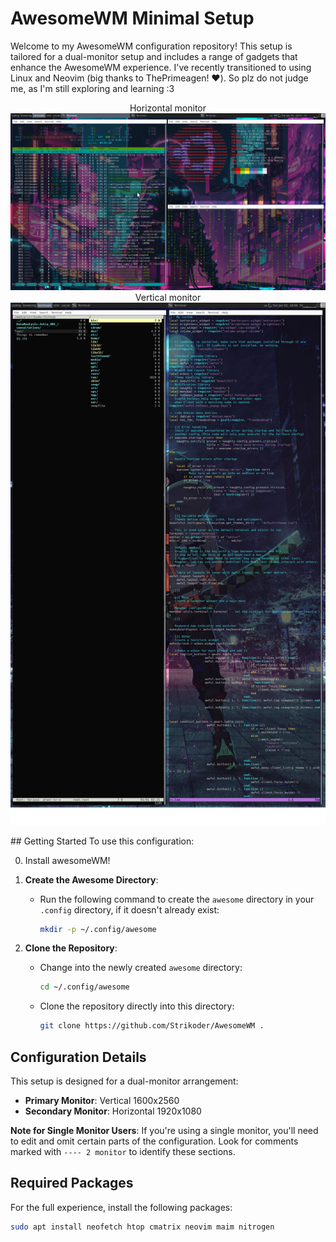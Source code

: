 # AwesomeWM Minimal Setup
Welcome to my AwesomeWM configuration repository! This setup is tailored for a dual-monitor setup and includes a range of gadgets that enhance the AwesomeWM experience. 
I've recently transitioned to using Linux and Neovim (big thanks to ThePrimeagen! ❤️). So plz do not judge me, as I'm still exploring and learning :3



<p align="center">
   Horizontal monitor
  <img src="https://github.com/Strikoder/AwesomeWM/blob/main/Screenshots/FirstMonitor.png?raw=true" alt="First monitor" style="margin-right: 10px;"/>
   Vertical monitor
  <img src="https://github.com/Strikoder/AwesomeWM/blob/main/Screenshots/SecondMonitor.png?raw=true" alt="Second monitor"/>
</p>
## Getting Started
To use this configuration:

0. Install awesomeWM!

1. **Create the Awesome Directory**:
   - Run the following command to create the `awesome` directory in your `.config` directory, if it doesn't already exist:
     ```bash
     mkdir -p ~/.config/awesome
     ```

2. **Clone the Repository**:
   - Change into the newly created `awesome` directory:
     ```bash
     cd ~/.config/awesome
     ```
   - Clone the repository directly into this directory:
     ```bash
     git clone https://github.com/Strikoder/AwesomeWM .
     ```

## Configuration Details

This setup is designed for a dual-monitor arrangement:

- **Primary Monitor**: Vertical 1600x2560
- **Secondary Monitor**: Horizontal 1920x1080

**Note for Single Monitor Users**: If you're using a single monitor, you'll need to edit and omit certain parts of the configuration. Look for comments marked with `---- 2 monitor` to identify these sections.

## Required Packages

For the full experience, install the following packages:

``` bash
sudo apt install neofetch htop cmatrix neovim maim nitrogen
```
